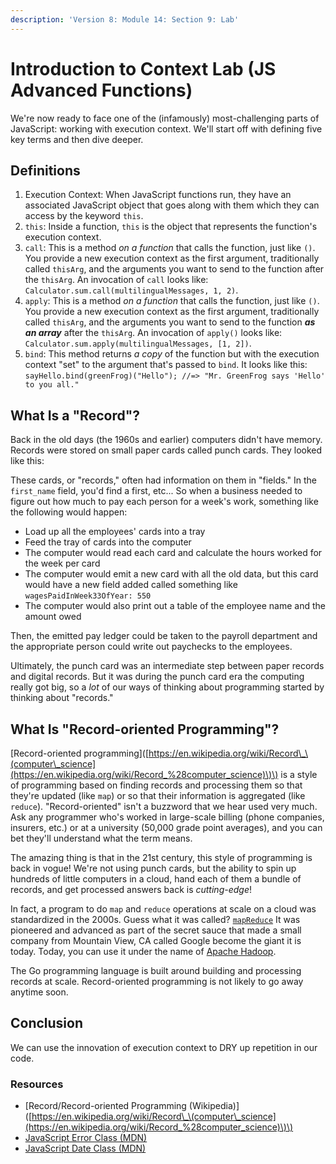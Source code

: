 ```yaml
---
description: 'Version 8: Module 14: Section 9: Lab'
---
```


# Introduction to Context Lab \(JS Advanced Functions\)

We're now ready to face one of the \(infamously\) most-challenging parts of JavaScript: working with execution context. We'll start off with defining five key terms and then dive deeper.

## Definitions

1. Execution Context: When JavaScript functions run, they have an associated JavaScript object that goes along with them which they can access by the keyword `this`.
2. `this`: Inside a function, `this` is the object that represents the function's execution context.
3. `call`: This is a method _on a function_ that calls the function, just like `()`. You provide a new execution context as the first argument, traditionally called `thisArg`, and the arguments you want to send to the function after the `thisArg`. An invocation of `call` looks like: `Calculator.sum.call(multilingualMessages, 1, 2)`.
4. `apply`: This is a method _on a function_ that calls the function, just like `()`. You provide a new execution context as the first argument, traditionally called `thisArg`, and the arguments you want to send to the function _**as an array**_ after the `thisArg`. An invocation of `apply()` looks like: `Calculator.sum.apply(multilingualMessages, [1, 2])`.
5. `bind`: This method returns _a copy_  of the function but with the execution context "set" to the argument that's passed to `bind`. It looks like this: `sayHello.bind(greenFrog)("Hello"); //=> "Mr. GreenFrog says 'Hello' to you all."`

## What Is a "Record"?

Back in the old days \(the 1960s and earlier\) computers didn't have memory. Records were stored on small paper cards called punch cards. They looked like this:

These cards, or "records," often had information on them in "fields." In the `first_name` field, you'd find a first, etc... So when a business needed to figure out how much to pay each person for a week's work, something like the following would happen:

* Load up all the employees' cards into a tray
* Feed the tray of cards into the computer
* The computer would read each card and calculate the hours worked for the week per card
* The computer would emit a new card with all the old data, but this card would have a new field added called something like `wagesPaidInWeek33OfYear: 550`
* The computer would also print out a table of the employee name and the amount owed

Then, the emitted pay ledger could be taken to the payroll department and the appropriate person could write out paychecks to the employees.

Ultimately, the punch card was an intermediate step between paper records and digital records. But it was during the punch card era the computing really got big, so a _lot_ of our ways of thinking about programming started by thinking about "records."

## What Is "Record-oriented Programming"?

\[Record-oriented programming\]\([https://en.wikipedia.org/wiki/Record\_\(computer\_science](https://en.wikipedia.org/wiki/Record_%28computer_science)\)\) is a style of programming based on finding records and processing them so that they're updated \(like `map`\) or so that their information is aggregated \(like `reduce`\). "Record-oriented" isn't a buzzword that we hear used very much. Ask any programmer who's worked in large-scale billing \(phone companies, insurers, etc.\) or at a university \(50,000 grade point averages\), and you can bet they'll understand what the term means.

The amazing thing is that in the 21st century, this style of programming is back in vogue! We're not using punch cards, but the ability to spin up hundreds of little computers in a cloud, hand each of them a bundle of records, and get processed answers back is _cutting-edge_!

In fact, a program to do `map` and `reduce` operations at scale on a cloud was standardized in the 2000s. Guess what it was called? [`mapReduce`](https://en.wikipedia.org/wiki/MapReduce) It was pioneered and advanced as part of the secret sauce that made a small company from Mountain View, CA called Google become the giant it is today. Today, you can use it under the name of [Apache Hadoop](https://en.wikipedia.org/wiki/Apache_Hadoop).

The Go programming language is built around building and processing records at scale. Record-oriented programming is not likely to go away anytime soon.

## Conclusion

We can use the innovation of execution context to DRY up repetition in our code.

### Resources

* \[Record/Record-oriented Programming \(Wikipedia\)\]\([https://en.wikipedia.org/wiki/Record\_\(computer\_science](https://en.wikipedia.org/wiki/Record_%28computer_science)\)\)
* [JavaScript Error Class \(MDN\)](https://developer.mozilla.org/en-US/docs/Web/JavaScript/Reference/Global_Objects/Error)
* [JavaScript Date Class \(MDN\)](https://developer.mozilla.org/en-US/docs/Web/JavaScript/Reference/Global_Objects/Date)

